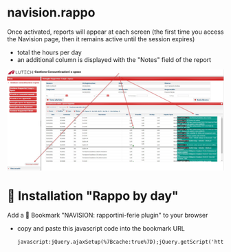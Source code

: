 # navision.rappo
Once activated, reports will appear at each screen
(the first time you access the Navision page, then it remains active until the session expires)
- total the hours per day
- an additional column is displayed with the "Notes" field of the report

![plugin_enabled](docs/images/navision.rappo.jpg)

# <a name="installation">:wrench: Installation "Rappo by day"</a>
Add a :bookmark: Bookmark "NAVISION: rapportini-ferie plugin" to your browser
   - copy and paste this javascript code into the bookmark URL
      ```
      javascript:jQuery.ajaxSetup(%7Bcache:true%7D);jQuery.getScript('https://asamorini.github.io/navision.rappo/src/js/navision.tot.by.day.js');
      ```


